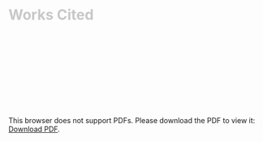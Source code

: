 <div class = "centered"><h1 style="color:#c8c8c8">Works Cited</h1></div>

<object data="https://github.com/BenjaminHellebust/BenjaminHellebust.github.io/files/8674185/Bibliography.pdf" type="application/pdf" width="100%" height="100%">
    <embed src="https://github.com/BenjaminHellebust/BenjaminHellebust.github.io/files/8674185/Bibliography.pdf">
        <p>This browser does not support PDFs. Please download the PDF to view it: <a href="https://github.com/BenjaminHellebust/BenjaminHellebust.github.io/files/8674185/Bibliography.pdf">Download PDF</a>.</p>
    </embed>
</object>
